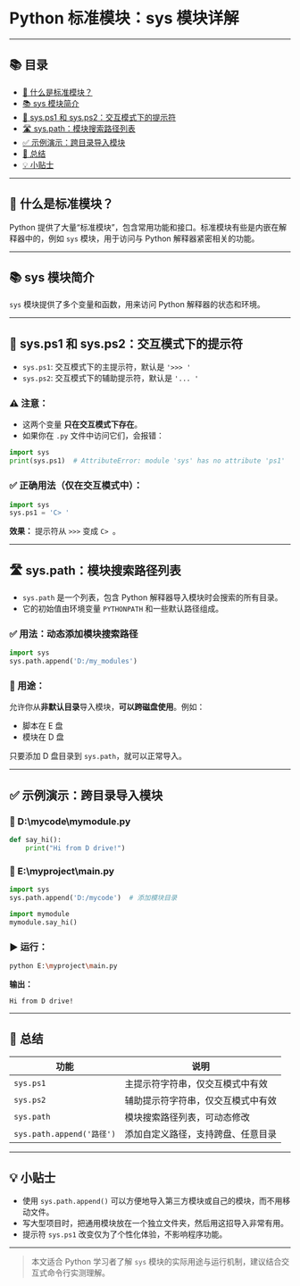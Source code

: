 #
# Python 标准模块：sys 模块详解

---

## 📚 目录

- [📌 什么是标准模块？](#-什么是标准模块)
- [📚 sys 模块简介](#-sys-模块简介)
- [🧠 sys.ps1 和 sys.ps2：交互模式下的提示符](#-syps1-和-syps2交互模式下的提示符)
- [🛣 sys.path：模块搜索路径列表](#-syspath模块搜索路径列表)
- [✅ 示例演示：跨目录导入模块](#-示例演示跨目录导入模块)
- [🧾 总结](#-总结)
- [💡 小贴士](#-小贴士)

---

## 📌 什么是标准模块？

Python 提供了大量“标准模块”，包含常用功能和接口。标准模块有些是内嵌在解释器中的，例如 `sys` 模块，用于访问与 Python 解释器紧密相关的功能。

---

## 📚 sys 模块简介

`sys` 模块提供了多个变量和函数，用来访问 Python 解释器的状态和环境。

---

## 🧠 sys.ps1 和 sys.ps2：交互模式下的提示符

- `sys.ps1`: 交互模式下的主提示符，默认是 `'>>> '`
- `sys.ps2`: 交互模式下的辅助提示符，默认是 `'... '`

### ⚠ 注意：

- 这两个变量 **只在交互模式下存在**。
- 如果你在 `.py` 文件中访问它们，会报错：

```python
import sys
print(sys.ps1)  # AttributeError: module 'sys' has no attribute 'ps1'
```

### ✅ 正确用法（仅在交互模式中）：

```python
import sys
sys.ps1 = 'C> '
```

**效果：** 提示符从 `>>>` 变成 `C> `。

---

## 🛣 sys.path：模块搜索路径列表

- `sys.path` 是一个列表，包含 Python 解释器导入模块时会搜索的所有目录。
- 它的初始值由环境变量 `PYTHONPATH` 和一些默认路径组成。

### ✅ 用法：动态添加模块搜索路径

```python
import sys
sys.path.append('D:/my_modules')
```

### 📍 用途：

允许你从**非默认目录**导入模块，**可以跨磁盘使用**。例如：

- 脚本在 E 盘
- 模块在 D 盘

只要添加 D 盘目录到 `sys.path`，就可以正常导入。

---

## ✅ 示例演示：跨目录导入模块

### 📁 D:\mycode\mymodule.py

```python
def say_hi():
    print("Hi from D drive!")
```

### 📁 E:\myproject\main.py

```python
import sys
sys.path.append('D:/mycode')  # 添加模块目录

import mymodule
mymodule.say_hi()
```

### ▶ 运行：

```bash
python E:\myproject\main.py
```

**输出：**

```
Hi from D drive!
```

---

## 🧾 总结

| 功能 | 说明 |
|------|------|
| `sys.ps1` | 主提示符字符串，仅交互模式中有效 |
| `sys.ps2` | 辅助提示符字符串，仅交互模式中有效 |
| `sys.path` | 模块搜索路径列表，可动态修改 |
| `sys.path.append('路径')` | 添加自定义路径，支持跨盘、任意目录 |

---


## 💡 小贴士

- 使用 `sys.path.append()` 可以方便地导入第三方模块或自己的模块，而不用移动文件。
- 写大型项目时，把通用模块放在一个独立文件夹，然后用这招导入非常有用。
- 提示符 `sys.ps1` 改变仅为了个性化体验，不影响程序功能。

---

> 本文适合 Python 学习者了解 `sys` 模块的实际用途与运行机制，建议结合交互式命令行实测理解。
